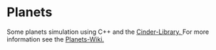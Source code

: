 # Planets
Some planets simulation using C++ and the <a href="https://libcinder.org">Cinder-Library. </a>
For more information see the <a href="https://github.com/Klappergebiss/Planets/wiki">Planets-Wiki. </a>
